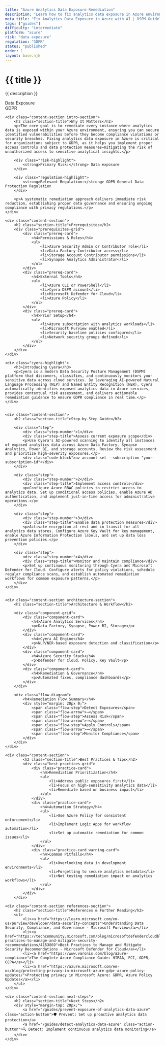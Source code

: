 ```yaml
---
title: "Azure Analytics Data Exposure Remediation"
description: "Learn how to fix analytics data exposure in Azure environments. Follow step-by-step guidance for GDPR compliance."
meta_title: "Fix Analytics Data Exposure in Azure with AI | DSPM Guide"
tags: ["guides"]
difficulty: "intermediate"
platform: "azure"
risk: "data exposure"
regulation: "GDPR"
status: "published"
order: 1
layout: base.njk
---
```


<div class="container">
    <div class="header">
        <h1>{{ title }}</h1>
        <p>{{ description }}</p>
        <div class="badge">Data Exposure</div>
        <div class="badge regulation">GDPR</div>
    </div>

    <div class="content-section intro-section">
        <h2 class="section-title">Why It Matters</h2>
        <p>The core goal is to remediate every instance where analytics data is exposed within your Azure environment, ensuring you can secure identified vulnerabilities before they become compliance violations or security breaches. Fixing analytics data exposure in Azure is critical for organizations subject to GDPR, as it helps you implement proper access controls and data protection measures—mitigating the risk of unauthorized access to sensitive analytical insights.</p>
        
        <div class="risk-highlight">
            <strong>Primary Risk:</strong> Data exposure
        </div>
        
        <div class="regulation-highlight">
            <strong>Relevant Regulation:</strong> GDPR General Data Protection Regulation
        </div>
        
        <p>A systematic remediation approach delivers immediate risk reduction, establishing proper data governance and ensuring ongoing compliance with privacy regulations.</p>
    </div>

    <div class="content-section">
        <h2 class="section-title">Prerequisites</h2>
        <div class="prerequisites-grid">
            <div class="prereq-card">
                <h4>Permissions & Roles</h4>
                <ul>
                    <li>Azure Security Admin or Contributor role</li>
                    <li>Data Factory Contributor access</li>
                    <li>Storage Account Contributor permissions</li>
                    <li>Synapse Analytics Administrator</li>
                </ul>
            </div>
            <div class="prereq-card">
                <h4>External Tools</h4>
                <ul>
                    <li>Azure CLI or PowerShell</li>
                    <li>Cyera DSPM account</li>
                    <li>Microsoft Defender for Cloud</li>
                    <li>Azure Policy</li>
                </ul>
            </div>
            <div class="prereq-card">
                <h4>Prior Setup</h4>
                <ul>
                    <li>Azure subscription with analytics workloads</li>
                    <li>Microsoft Purview enabled</li>
                    <li>Security baseline policies configured</li>
                    <li>Network security groups defined</li>
                </ul>
            </div>
        </div>
    </div>
	
    <div class="cyera-highlight">
        <h3>Introducing Cyera</h3>
        <p>Cyera is a modern Data Security Posture Management (DSPM) platform that discovers, classifies, and continuously monitors your sensitive data across cloud services. By leveraging AI-powered Natural Language Processing (NLP) and Named Entity Recognition (NER), Cyera automatically identifies exposed analytics data in Azure services, provides contextual risk assessment, and delivers actionable remediation guidance to ensure GDPR compliance in real time.</p>
    </div>
	

    <div class="content-section">
        <h2 class="section-title">Step-by-Step Guide</h2>
        
        <div class="step">
            <div class="step-number">1</div>
            <div class="step-title">Assess current exposure scope</div>
            <p>Use Cyera's AI-powered scanning to identify all instances of exposed analytics data across Azure Data Factory, Synapse Analytics, Power BI, and storage accounts. Review the risk assessment and prioritize high-severity exposures.</p>
            <div class="code-block">az account set --subscription "your-subscription-id"</div>
        </div>

        <div class="step">
            <div class="step-number">2</div>
            <div class="step-title">Implement access controls</div>
            <p>Configure Azure RBAC policies to restrict access to analytics data. Set up conditional access policies, enable Azure AD authentication, and implement just-in-time access for administrative operations.</p>
        </div>

        <div class="step">
            <div class="step-number">3</div>
            <div class="step-title">Enable data protection measures</div>
            <p>Activate encryption at rest and in transit for all analytics data stores. Configure Azure Key Vault for key management, enable Azure Information Protection labels, and set up data loss prevention policies.</p>
        </div>

        <div class="step">
            <div class="step-number">4</div>
            <div class="step-title">Monitor and maintain compliance</div>
            <p>Set up continuous monitoring through Cyera and Microsoft Defender for Cloud. Configure alerts for policy violations, schedule regular compliance scans, and establish automated remediation workflows for common exposure patterns.</p>
        </div>
    </div>


    <div class="content-section architecture-section">
        <h2 class="section-title">Architecture & Workflow</h2>
        
        <div class="component-grid">
            <div class="component-card">
                <h4>Azure Analytics Services</h4>
                <p>Data Factory, Synapse, Power BI, Storage</p>
            </div>
            <div class="component-card">
                <h4>Cyera AI Engine</h4>
                <p>NLP/NER-based exposure detection and classification</p>
            </div>
            <div class="component-card">
                <h4>Azure Security Stack</h4>
                <p>Defender for Cloud, Policy, Key Vault</p>
            </div>
            <div class="component-card">
                <h4>Remediation & Governance</h4>
                <p>Automated fixes, compliance dashboards</p>
            </div>
        </div>

        <div class="flow-diagram">
            <h4>Remediation Flow Summary</h4>
            <div style="margin: 20px 0;">
                <span class="flow-step">Detect Exposures</span>
                <span class="flow-arrow">→</span>
                <span class="flow-step">Assess Risk</span>
                <span class="flow-arrow">→</span>
                <span class="flow-step">Apply Controls</span>
                <span class="flow-arrow">→</span>
                <span class="flow-step">Monitor Compliance</span>
            </div>
        </div>
    </div>

	<div class="content-section">
	        <h2 class="section-title">Best Practices & Tips</h2>
	        <div class="best-practices-grid">
	            <div class="practice-card">
	                <h4>Remediation Prioritization</h4>
	                <ul>
	                    <li>Address public exposures first</li>
	                    <li>Focus on high-sensitivity analytics data</li>
	                    <li>Remediate based on business impact</li>
	                </ul>
	            </div>
	            <div class="practice-card">
	                <h4>Automation Strategy</h4>
	                <ul>
	                    <li>Use Azure Policy for consistent enforcement</li>
	                    <li>Implement Logic Apps for workflow automation</li>
	                    <li>Set up automatic remediation for common issues</li>
	                </ul>
	            </div>
	            <div class="practice-card warning-card">
	                <h4>Common Pitfalls</h4>
	                <ul>
	                    <li>Overlooking data in development environments</li>
	                    <li>Forgetting to secure analytics metadata</li>
	                    <li>Not testing remediation impact on analytics workflows</li>
	                </ul>
	            </div>
	        </div>
	    </div>

    <div class="content-section references-section">
        <h2 class="section-title">References & Further Reading</h2>
        <ul>
            <li><a href="https://learn.microsoft.com/en-us/purview/developer/data-security-concepts">Understanding Data Security, Compliance, and Governance - Microsoft Purview</a></li>
            <li><a href="https://techcommunity.microsoft.com/blog/microsoftdefendercloudblog/best-practices-to-manage-and-mitigate-security-recommendations/4153869">Best Practices to Manage and Mitigate Security Recommendations - Microsoft Defender for Cloud</a></li>
            <li><a href="https://www.varonis.com/blog/azure-compliance">The Complete Azure Compliance Guide: HIPAA, PCI, GDPR, CCPA</a></li>
            <li><a href="https://azure.microsoft.com/en-us/blog/protecting-privacy-in-microsoft-azure-gdpr-azure-policy-updates/">Protecting privacy in Microsoft Azure: GDPR, Azure Policy Updates</a></li>
        </ul>
    </div>

    <div class="content-section next-steps">
        <h2 class="section-title">Next Steps</h2>
        <div style="margin-top: 20px;">
            <a href="/guides/prevent-exposure-of-analytics-data-azure" class="action-button">🛡️ Prevent: Set up proactive analytics data protection</a>
            <a href="/guides/detect-analytics-data-azure" class="action-button">🔍 Detect: Implement continuous analytics data monitoring</a>
        </div>
    </div>
</div>